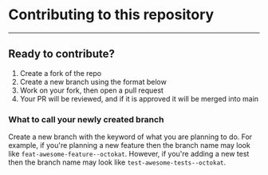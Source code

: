# Contributing to this repository

---

## Ready to contribute?

1. Create a fork of the repo
2. Create a new branch using the format below
3. Work on your fork, then open a pull request
4. Your PR will be reviewed, and if it is approved it will be merged into main

### What to call your newly created branch

Create a new branch with the keyword of what you are planning to do. For example, if you're planning a new feature then the branch name may look like `feat-awesome-feature--octokat`. However, if you're adding a new test then the branch name may look like `test-awesome-tests--octokat`.
